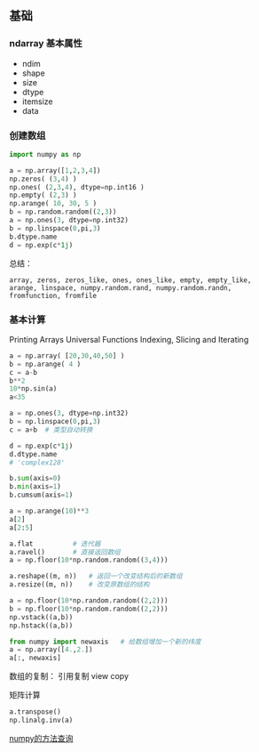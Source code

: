 
## 基础

### ndarray 基本属性

+ ndim
+ shape
+ size
+ dtype
+ itemsize
+ data

### 创建数组

```python
import numpy as np

a = np.array([1,2,3,4])
np.zeros( (3,4) )
np.ones( (2,3,4), dtype=np.int16 )
np.empty( (2,3) ) 
np.arange( 10, 30, 5 )
b = np.random.random((2,3))
a = np.ones(3, dtype=np.int32)
b = np.linspace(0,pi,3)
b.dtype.name
d = np.exp(c*1j)

```

总结：

```
array, zeros, zeros_like, ones, ones_like, empty, empty_like, 
arange, linspace, numpy.random.rand, numpy.random.randn, 
fromfunction, fromfile
```

### 基本计算

Printing Arrays
Universal Functions
Indexing, Slicing and Iterating

```python
a = np.array( [20,30,40,50] )
b = np.arange( 4 )
c = a-b
b**2
10*np.sin(a)
a<35

a = np.ones(3, dtype=np.int32)
b = np.linspace(0,pi,3)
c = a+b  # 类型自动转换

d = np.exp(c*1j)
d.dtype.name
# 'complex128'

b.sum(axis=0) 
b.min(axis=1)
b.cumsum(axis=1)

a = np.arange(10)**3
a[2]
a[2:5]

a.flat          # 迭代器
a.ravel()       # 直接返回数组
a = np.floor(10*np.random.random((3,4)))

a.reshape((m, n))   # 返回一个改变结构后的新数组
a.resize((m, n))    # 改变原数组的结构

a = np.floor(10*np.random.random((2,2)))
b = np.floor(10*np.random.random((2,2)))
np.vstack((a,b))
np.hstack((a,b))

from numpy import newaxis   # 给数组增加一个新的纬度
a = np.array([4.,2.])
a[:, newaxis]
```

数组的复制：
引用复制
view
copy

矩阵计算
```python
a.transpose()
np.linalg.inv(a)
```

[numpy的方法查询](http://docs.scipy.org/doc/numpy-dev/user/quickstart.html#functions-and-methods-overview)

